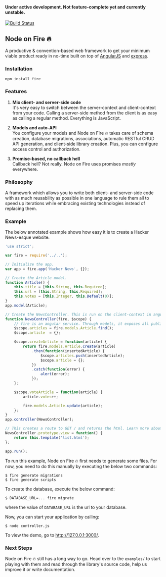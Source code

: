 #### Under active development. Not feature-complete yet and currently unstable.

[![Build Status](https://travis-ci.org/martijndeh/fire.svg?branch=master)](https://travis-ci.org/martijndeh/fire)
## Node on Fire :fire:
A productive & convention-based web framework to get your minimum viable product ready in no-time built on top of [AngularJS](https://angularjs.org/) and [express](http://expressjs.com/).

### Installation
```
npm install fire
```

### Features

1.  **Mix client- and server-side code**  
	It's very easy to switch between the server-context and client-context from your code. Calling a server-side method from the client is as easy as calling a regular method. Everything is JavaScript.

2. **Models and auto-API**  
	You configure your models and Node on Fire :fire: takes care of schema creation, database migrations, associations, automatic RESTful CRUD API generation, and client-side library creation. Plus, you can configure access control and authorization.

4. **Promise-based, no callback hell**  
	Callback hell? Not really. Node on Fire uses promises *mostly* everywhere.

### Philosophy

A framework which allows you to write both client- and server-side code with as much reusability as possible in one language to rule them all to speed up iterations while embracing existing technologies instead of replacing them.

### Example

The below annotated example shows how easy it is to create a Hacker News-esque website.

```js
'use strict';

var fire = require('../..');

// Initialize the app.
var app = fire.app('Hacker News', {});

// Create the Article model.
function Article() {
	this.title = [this.String, this.Required];
	this.url = [this.String, this.Required];
	this.votes = [this.Integer, this.Default(0)];
}
app.model(Article);

// Create the NewsController. This is run on the client-context in angular.
function NewsController(fire, $scope) {
	// fire is an angular service. Through models, it exposes all public models from the server-context to the client-context. Under the hood, a RESTful API is generate on the server-context, which the client-context queries to create, read, update and delete models.
	$scope.articles = fire.models.Article.find();
	$scope.article	= {};

	$scope.createArticle = function(article) {
		return fire.models.Article.create(article)
			.then(function(insertedArticle) {
				$scope.articles.push(insertedArticle);
				$scope.article = {};
			})
			.catch(function(error) {
				alert(error);
			});
	};

	$scope.voteArticle = function(article) {
		article.votes++;

		fire.models.Article.update(article);
	};
}
app.controller(NewsController);

// This creates a route to GET / and returns the html. Learn more about [creating routes](https://github.com/martijndeh/fire/wiki/Routes).
NewsController.prototype.view = function() {
	return this.template('list.html');
};

app.run();
```

To run this example, Node on Fire :fire: first needs to generate some files. For now, you need to do this manually by executing the below two commands:

```
$ fire generate migrations
$ fire generate scripts
```

To create the database, execute the below command:
```
$ DATABASE_URL=... fire migrate
```
where the value of `DATABASE_URL` is the url to your database.

Now, you can start your application by calling:
```
$ node controller.js
```

To view the demo, go to http://127.0.0.1:3000/.

### Next Steps

Node on Fire :fire: still has a long way to go. Head over to the `examples/` to start playing with them and read through the library's source code, help us improve it or write documentation.
